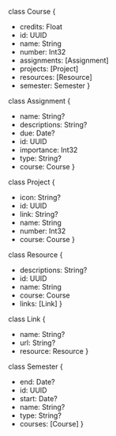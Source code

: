 class Course {
  + credits: Float
  + id: UUID
  + name: String
  + number: Int32
  + assignments: [Assignment]
  + projects: [Project]
  + resources: [Resource]
  + semester: Semester
}

class Assignment {
  + name: String?
  + descriptions: String?
  + due: Date?
  + id: UUID
  + importance: Int32
  + type: String?
  + course: Course
}

class Project {
  + icon: String?
  + id: UUID
  + link: String?
  + name: String
  + number: Int32
  + course: Course
}

class Resource {
  + descriptions: String?
  + id: UUID
  + name: String
  + course: Course
  + links: [Link]
}

class Link {
  + name: String?
  + url: String?
  + resource: Resource
}

class Semester {
  + end: Date?
  + id: UUID
  + start: Date?
  + name: String?
  + type: String?
  + courses: [Course]
}
